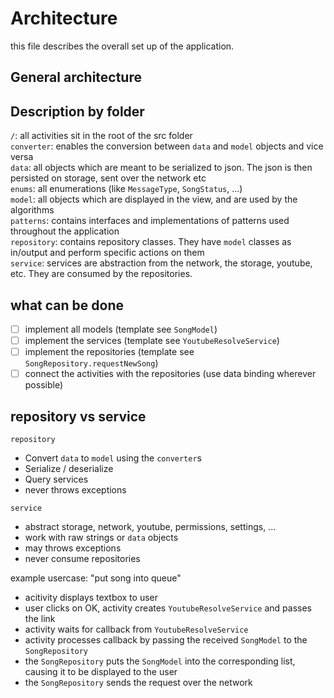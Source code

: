 # Architecture

this file describes the overall set up of the application. 

## General architecture

## Description by folder
`/`: all activities sit in the root of the src folder  
`converter`: enables the conversion between `data` and `model` objects and vice versa  
`data`: all objects which are meant to be serialized to json. The json is then persisted on storage, sent over the network etc  
`enums`: all enumerations (like `MessageType`, `SongStatus`, ...)  
`model`: all objects which are displayed in the view, and are used by the algorithms  
`patterns`: contains interfaces and implementations of patterns used throughout the application  
`repository`: contains repository classes. They have `model` classes as in/output and perform specific actions on them  
`service`: services are abstraction from the network, the storage, youtube, etc. They are consumed by the repositories.

## what can be done
 - [ ] implement all models (template see `SongModel`)
 - [ ] implement the services (template see `YoutubeResolveService`)
 - [ ] implement the repositories (template see `SongRepository.requestNewSong`)
 - [ ] connect the activities with the repositories (use data binding wherever possible)

## repository vs service
`repository`
 - Convert `data` to `model` using the `converter`s
 - Serialize / deserialize
 - Query services
 - never throws exceptions

`service`
 - abstract storage, network, youtube, permissions, settings, ...
 - work with raw strings or `data` objects
 - may throws exceptions
 - never consume repositories
 
 example usercase: "put song into queue"  
 - acitivity displays textbox to user
 - user clicks on OK, activity creates `YoutubeResolveService` and passes the link
 - activity waits for callback from `YoutubeResolveService`
 - activity processes callback by passing the received `SongModel` to the `SongRepository`
 - the `SongRepository` puts the `SongModel` into the corresponding list, causing it to be displayed to the user
 - the `SongRepository` sends the request over the network